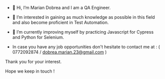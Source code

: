 - 👋 Hi, I’m Marian Dobrea and I am a QA Engineer.

- 👀 I’m interested in gaining as much knowledge as possible in this field and also become proficient in Test Automation.

- 🌱 I’m currently improving myself by practicing Javascript for Cypress and Python for Selenium.

- In case you have any job opportunities don't hesitate to contact me at :
   ( 0772092874 / dobrea.marian.23@gmail.com )

Thank you for your interest.

Hope we keep in touch ! 
